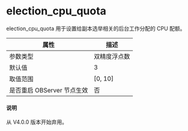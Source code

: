 election_cpu_quota 
=======================================

election_cpu_quota 用于设置给副本选举相关的后台工作分配的 CPU 配额。


|      **属性**      |  **描述**   |
|------------------|-----------|
| 参数类型             | 双精度浮点数    |
| 默认值              | 3         |
| 取值范围             | \[0, 10\] |
| 是否重启 OBServer 节点生效 | 否         |

<main id="notice" type='explain'>
  <h4>说明</h4>
  <p>从 V4.0.0 版本开始弃用。</p>
</main>


